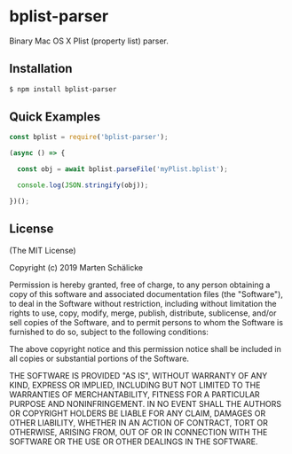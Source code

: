 # bplist-parser

Binary Mac OS X Plist (property list) parser.

## Installation

```bash
$ npm install bplist-parser
```

## Quick Examples

```javascript
const bplist = require('bplist-parser');

(async () => {

  const obj = await bplist.parseFile('myPlist.bplist');

  console.log(JSON.stringify(obj));

})();
```

## License

(The MIT License)

Copyright (c) 2019 Marten Schälicke

Permission is hereby granted, free of charge, to any person obtaining
a copy of this software and associated documentation files (the
"Software"), to deal in the Software without restriction, including
without limitation the rights to use, copy, modify, merge, publish,
distribute, sublicense, and/or sell copies of the Software, and to
permit persons to whom the Software is furnished to do so, subject to
the following conditions:

The above copyright notice and this permission notice shall be
included in all copies or substantial portions of the Software.

THE SOFTWARE IS PROVIDED "AS IS", WITHOUT WARRANTY OF ANY KIND,
EXPRESS OR IMPLIED, INCLUDING BUT NOT LIMITED TO THE WARRANTIES OF
MERCHANTABILITY, FITNESS FOR A PARTICULAR PURPOSE AND
NONINFRINGEMENT. IN NO EVENT SHALL THE AUTHORS OR COPYRIGHT HOLDERS BE
LIABLE FOR ANY CLAIM, DAMAGES OR OTHER LIABILITY, WHETHER IN AN ACTION
OF CONTRACT, TORT OR OTHERWISE, ARISING FROM, OUT OF OR IN CONNECTION
WITH THE SOFTWARE OR THE USE OR OTHER DEALINGS IN THE SOFTWARE.
